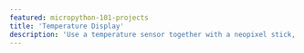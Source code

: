 ```yaml
---
featured: micropython-101-projects
title: 'Temperature Display'
description: 'Use a temperature sensor together with a neopixel stick, giving you visual feedback on the current temperature.'
---
```

